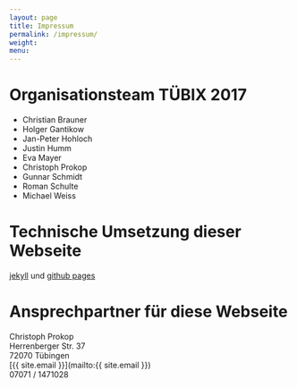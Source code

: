 ```yaml
---
layout: page
title: Impressum
permalink: /impressum/
weight:
menu:
---
```


# Organisationsteam T&Uuml;BIX 2017

* Christian Brauner
* Holger Gantikow
* Jan-Peter Hohloch
* Justin Humm
* Eva Mayer
* Christoph Prokop
* Gunnar Schmidt
* Roman Schulte
* Michael Weiss

# Technische Umsetzung dieser Webseite
<a href="http://jekyllrb.com/" target="_blank">jekyll</a> und <a href="https://pages.github.com" target="_blank">github pages</a>

# Ansprechpartner für diese Webseite<br />
Christoph Prokop<br />
Herrenberger Str. 37<br />
72070 T&uuml;bingen<br />
[{{ site.email }}](mailto:{{ site.email }})<br />
07071 / 1471028<br />
